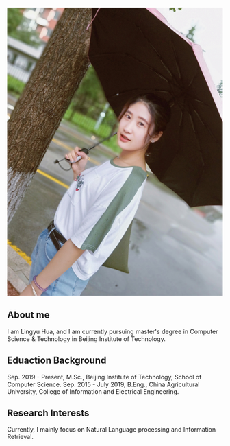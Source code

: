 ![Image](IMG_PITU_20180717_215508.jpg)
## About me
I am Lingyu Hua, and I am currently pursuing master's degree in Computer Science & Technology in Beijing Institute of Technology.

## Eduaction Background
Sep. 2019 - Present, M.Sc., Beijing Institute of Technology, School of Computer Science. Sep. 2015 - July 2019, B.Eng., China Agricultural University, College of Information and Electrical Engineering.

## Research Interests
Currently, I mainly focus on Natural Language processing and Information Retrieval.
